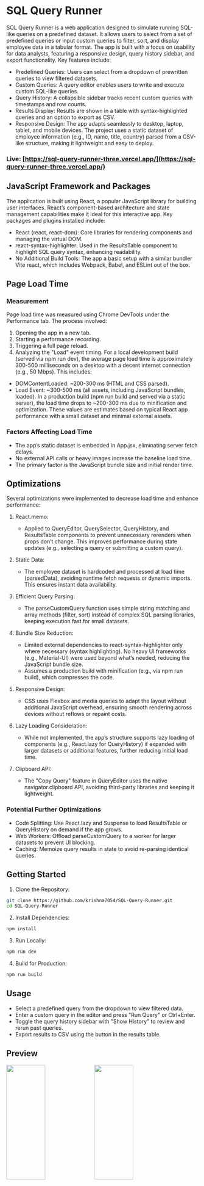 # SQL Query Runner

SQL Query Runner is a web application designed to simulate running SQL-like queries on a predefined dataset. It allows users to select from a set of predefined queries or input custom queries to filter, sort, and display employee data in a tabular format. The app is built with a focus on usability for data analysts, featuring a responsive design, query history sidebar, and export functionality. Key features include:

- Predefined Queries: Users can select from a dropdown of prewritten queries to view filtered datasets.
- Custom Queries: A query editor enables users to write and execute custom SQL-like queries.
- Query History: A collapsible sidebar tracks recent custom queries with timestamps and row counts.
- Results Display: Results are shown in a table with syntax-highlighted queries and an option to export as CSV.
- Responsive Design: The app adapts seamlessly to desktop, laptop, tablet, and mobile devices.
The project uses a static dataset of employee information (e.g., ID, name, title, country) parsed from a CSV-like structure, making it lightweight and easy to deploy.

### Live: [https://sql-query-runner-three.vercel.app/](https://sql-query-runner-three.vercel.app/)

## JavaScript Framework and Packages
The application is built using React, a popular JavaScript library for building user interfaces. React’s component-based architecture and state management capabilities make it ideal for this interactive app. Key packages and plugins installed include:

- React (react, react-dom): Core libraries for rendering components and managing the virtual DOM.
- react-syntax-highlighter: Used in the ResultsTable component to highlight SQL query syntax, enhancing readability.
- No Additional Build Tools: The app  a basic setup with a similar bundler Vite react, which includes Webpack, Babel, and ESLint out of the box.

## Page Load Time
### Measurement
Page load time was measured using Chrome DevTools under the Performance tab. The process involved:

1. Opening the app in a new tab.
2. Starting a performance recording.
3. Triggering a full page reload.
4. Analyzing the "Load" event timing.
For a local development build (served via npm run dev), the average page load time is approximately 300-500 milliseconds on a desktop with a decent internet connection (e.g., 50 Mbps). This includes:

- DOMContentLoaded: ~200-300 ms (HTML and CSS parsed).
- Load Event: ~300-500 ms (all assets, including JavaScript bundles, loaded).
In a production build (npm run build and served via a static server), the load time drops to ~200-300 ms due to minification and optimization. These values are estimates based on typical React app performance with a small dataset and minimal external assets.

### Factors Affecting Load Time
- The app’s static dataset is embedded in App.jsx, eliminating server fetch delays.
- No external API calls or heavy images increase the baseline load time.
- The primary factor is the JavaScript bundle size and initial render time.


## Optimizations
Several optimizations were implemented to decrease load time and enhance performance:

1. React.memo:
    - Applied to QueryEditor, QuerySelector, QueryHistory, and ResultsTable components to prevent unnecessary rerenders when props don’t change. This improves performance during state updates (e.g., selecting a query or submitting a custom query).
2. Static Data:
    - The employee dataset is hardcoded and processed at load time (parsedData), avoiding runtime fetch requests or dynamic imports. This ensures instant data availability.
3. Efficient Query Parsing:
    - The parseCustomQuery function uses simple string matching and array methods (filter, sort) instead of complex SQL parsing libraries, keeping execution fast for small datasets.
4. Bundle Size Reduction:
    - Limited external dependencies to react-syntax-highlighter only where necessary (syntax highlighting). No heavy UI frameworks (e.g., Material-UI) were used beyond what’s needed, reducing the JavaScript bundle size.
    - Assumes a production build with minification (e.g., via npm run build), which compresses the code.

5. Responsive Design:
    - CSS uses Flexbox and media queries to adapt the layout without additional JavaScript overhead, ensuring smooth rendering across devices without reflows or repaint costs.
6. Lazy Loading Consideration:
    - While not implemented, the app’s structure supports lazy loading of components (e.g., React.lazy for QueryHistory) if expanded with larger datasets or additional features, further reducing initial load time.
7. Clipboard API:
    - The "Copy Query" feature in QueryEditor uses the native navigator.clipboard API, avoiding third-party libraries and keeping it lightweight.
### Potential Further Optimizations
- Code Splitting: Use React.lazy and Suspense to load ResultsTable or QueryHistory on demand if the app grows.
- Web Workers: Offload parseCustomQuery to a worker for larger datasets to prevent UI blocking.
- Caching: Memoize query results in state to avoid re-parsing identical queries.

## Getting Started
1. Clone the Repository:
```bash
git clone https://github.com/krishna7054/SQL-Query-Runner.git
cd SQL-Query-Runner
```
2. Install Dependencies:
```bash
npm install
```
3. Run Locally:
```bash
npm run dev
```
4. Build for Production:
```bash
npm run build
```
## Usage
- Select a predefined query from the dropdown to view filtered data.
- Enter a custom query in the editor and press "Run Query" or Ctrl+Enter.
- Toggle the query history sidebar with "Show History" to review and rerun past queries.
- Export results to CSV using the button in the results table.

## Preview
<p>
    <img src="https://github.com/user-attachments/assets/de06d865-4c65-4a37-a8d0-3392d3e04560" width=45% height = 300/>
    <img src="https://github.com/user-attachments/assets/f30be8a2-dcfc-47de-926e-256f09ec157d" width=45% height = 300/>
</p>

